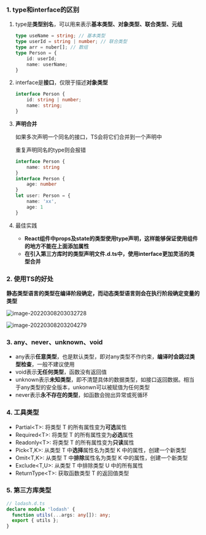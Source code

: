 ### 1. type和interface的区别

1. type是**类型别名**，可以用来表示**基本类型、对象类型、联合类型、元组**
   
   ```typescript
   type useName = string; // 基本类型
   type userId = string | number; // 联合类型
   type arr = nuber[]; // 数组
   type Person = {
       id: userId;
       name: userName;
   }
   ```

2. interface是**接口**，仅限于描述**对象类型**
   
   ```typescript
   interface Person {
       id: string | number;
       name: string;
   }
   ```

3. **声明合并**
   
   如果多次声明一个同名的接口，TS会将它们合并到一个声明中
   
   重复声明同名的type则会报错
   
   ```typescript
   interface Person {
       name: string
   }
   interface Person {
       age: number
   }
   let user: Person = {
       name: 'xx',
       age: 1
   }
   ```

4. 最佳实践
   
   - **React组件中props及state的类型使用type声明，这样能够保证使用组件的地方不能在上面添加属性**
   - **在引入第三方库时的类型声明文件.d.ts中，使用interface更加灵活的类型合并**

### 2. 使用TS的好处

**静态类型语言的类型在编译阶段确定，而动态类型语言则会在执行阶段确定变量的类型**

![image-20220308203032728](https://picture-1305610595.cos.ap-guangzhou.myqcloud.com/202206041455022.png)

![image-20220308203204279](https://picture-1305610595.cos.ap-guangzhou.myqcloud.com/202206041455023.png)

### 3. any、never、unknown、void

- any表示**任意类型**，也是默认类型，即对any类型不作约束，**编译时会跳过类型检查**，一般不建议使用
- void表示**无任何类型**，函数没有返回值
- unknown表示**未知类型**，即不清楚具体的数据类型，如接口返回数据。相当于any类型的安全版本，unkonwn可以被赋值为任何类型
- never表示**永不存在的类型**，如函数会抛出异常或死循环

### 4. 工具类型

- Partial\<T>: 将类型 T 的所有属性变为**可选**属性
- Required\<T>: 将类型 T 的所有属性变为**必选**属性
- Readonly\<T>: 将类型 T 的所有属性变为**只读**属性
- Pick\<T,K>: 从类型 T 中**选择**属性名为类型 K 中的属性，创建一个新类型
- Omit\<T,K>: 从类型 T 中**排除**属性名为类型 K 中的属性，创建一个新类型
- Exclude\<T,U>: 从类型 T 中排除类型 U 中的所有属性
- ReturnType\<T>:  获取函数类型 T 的返回值类型

### 5. 第三方库类型

```typescript
// lodash.d.ts
declare module 'lodash' {
  function utils(...args: any[]): any;
  export { utils };
}
```

